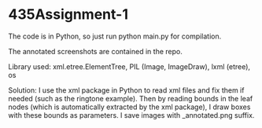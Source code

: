 # 435Assignment-1

The code is in Python, so just run python main.py for compilation.

The annotated screenshots are contained in the repo.

Library used: xml.etree.ElementTree, PIL (Image, ImageDraw), lxml (etree), os

Solution: I use the xml package in Python to read xml files and fix them if needed (such as the ringtone example). Then by reading bounds in the leaf nodes (which is automatically extracted by the xml package), I draw boxes with these bounds as parameters. I save images with _annotated.png suffix.